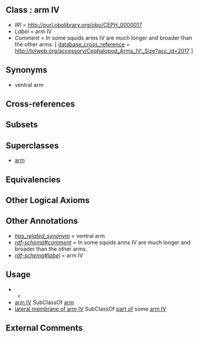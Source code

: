 
## Class : arm IV

 * *IRI* = http://purl.obolibrary.org/obo/CEPH_0000017
 * *Label* = arm IV
 * *Comment* = In some squids arms IV are much longer and broader than the other arms. [ [database_cross_reference](../../ef/oboInOwl#hasDbXref.md) = http://tolweb.org/accessory/Cephalopod_Arms_IV:_Size?acc_id=2017 ]

## Synonyms

 * ventral arm

## Cross-references


## Subsets


## Superclasses

 * [arm](../../CEPH/15/CEPH_0000015.md)

## Equivalencies


## Other Logical Axioms


## Other Annotations

 * *[has_related_synonym](../../ym/oboInOwl#hasRelatedSynonym.md)* = ventral arm
 * *[rdf-schema#comment](../../nt/rdf-schema#comment.md)* = In some squids arms IV are much longer and broader than the other arms.
 * *[rdf-schema#label](../../el/rdf-schema#label.md)* = arm IV

## Usage

 * -
 * [arm IV](../../CEPH/17/CEPH_0000017.md) SubClassOf [arm](../../CEPH/15/CEPH_0000015.md)
 * [lateral membrane of arm IV](../../CEPH/48/CEPH_0000148.md) SubClassOf [part of](../../BFO/50/BFO_0000050.md) some [arm IV](../../CEPH/17/CEPH_0000017.md)

## External Comments

